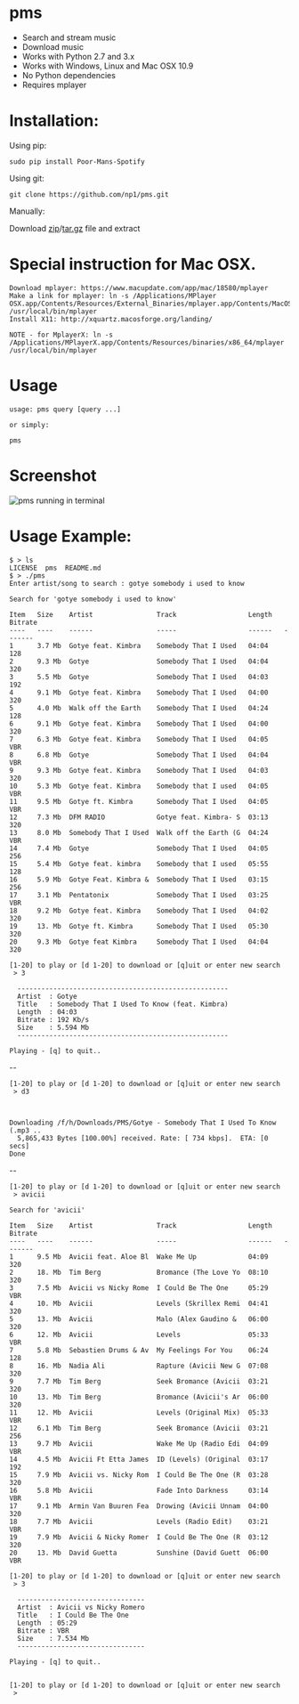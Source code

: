pms
===

 - Search and stream music
 - Download music
 - Works with Python 2.7 and 3.x
 - Works with Windows, Linux and Mac OSX 10.9
 - No Python dependencies
 - Requires mplayer

# Installation:

Using pip:
    
    sudo pip install Poor-Mans-Spotify
    
Using git:

    git clone https://github.com/np1/pms.git

Manually:

Download [zip](https://github.com/np1/pms/archive/master.zip)/[tar.gz](https://github.com/np1/pms/archive/master.tar.gz) file and extract

# Special instruction for Mac OSX.
    
    Download mplayer: https://www.macupdate.com/app/mac/18580/mplayer
    Make a link for mplayer: ln -s /Applications/MPlayer OSX.app/Contents/Resources/External_Binaries/mplayer.app/Contents/MacOS/mplayer /usr/local/bin/mplayer
    Install X11: http://xquartz.macosforge.org/landing/
    
    NOTE - for MplayerX: ln -s /Applications/MPlayerX.app/Contents/Resources/binaries/x86_64/mplayer /usr/local/bin/mplayer
# Usage

    usage: pms query [query ...]

    or simply:

    pms

# Screenshot
![pms running in terminal](http://i.imgur.com/Oqyz5vk.png "pms running in terminal")

# Usage Example:

    $ > ls
    LICENSE  pms  README.md
    $ > ./pms
    Enter artist/song to search : gotye somebody i used to know

    Search for 'gotye somebody i used to know'

    Item   Size    Artist                Track                  Length   Bitrate 
    ----   ----    ------                -----                  ------   ------- 
    1      3.7 Mb  Gotye feat. Kimbra    Somebody That I Used   04:04    128     
    2      9.3 Mb  Gotye                 Somebody That I Used   04:04    320     
    3      5.5 Mb  Gotye                 Somebody That I Used   04:03    192     
    4      9.1 Mb  Gotye feat. Kimbra    Somebody That I Used   04:00    320     
    5      4.0 Mb  Walk off the Earth    Somebody That I Used   04:24    128     
    6      9.1 Mb  Gotye feat. Kimbra    Somebody That I Used   04:00    320     
    7      6.3 Mb  Gotye feat. Kimbra    Somebody That I Used   04:05    VBR     
    8      6.8 Mb  Gotye                 Somebody That I Used   04:04    VBR     
    9      9.3 Mb  Gotye feat. Kimbra    Somebody That I Used   04:03    320     
    10     5.3 Mb  Gotye feat. Kimbra    Somebody that I used   04:05    VBR     
    11     9.5 Mb  Gotye ft. Kimbra      Somebody That I Used   04:05    VBR     
    12     7.3 Mb  DFM RADIO             Gotye feat. Kimbra- S  03:13    320     
    13     8.0 Mb  Somebody That I Used  Walk off the Earth (G  04:24    VBR     
    14     7.4 Mb  Gotye                 Somebody That I Used   04:05    256     
    15     5.4 Mb  Gotye feat. kimbra    Somebody that I used   05:55    128     
    16     5.9 Mb  Gotye Feat. Kimbra &  Somebody That I Used   03:15    256     
    17     3.1 Mb  Pentatonix            Somebody That I Used   03:25    VBR     
    18     9.2 Mb  Gotye feat. Kimbra    Somebody That I Used   04:02    320     
    19     13. Mb  Gotye ft. Kimbra      Somebody That I Used   05:30    320     
    20     9.3 Mb  Gotye feat Kimbra     Somebody That I Used   04:04    320     

    [1-20] to play or [d 1-20] to download or [q]uit or enter new search
     > 3

      -----------------------------------------------------
      Artist  : Gotye
      Title   : Somebody That I Used To Know (feat. Kimbra)
      Length  : 04:03
      Bitrate : 192 Kb/s
      Size    : 5.594 Mb
      -----------------------------------------------------

    Playing - [q] to quit..



--

    [1-20] to play or [d 1-20] to download or [q]uit or enter new search
     > d3



    Downloading /f/h/Downloads/PMS/Gotye - Somebody That I Used To Know (.mp3 ..
      5,865,433 Bytes [100.00%] received. Rate: [ 734 kbps].  ETA: [0 secs]    
    Done


--



    [1-20] to play or [d 1-20] to download or [q]uit or enter new search
     > avicii

    Search for 'avicii'

    Item   Size    Artist                Track                  Length   Bitrate 
    ----   ----    ------                -----                  ------   ------- 
    1      9.5 Mb  Avicii feat. Aloe Bl  Wake Me Up             04:09    320     
    2      18. Mb  Tim Berg              Bromance (The Love Yo  08:10    320     
    3      7.5 Mb  Avicii vs Nicky Rome  I Could Be The One     05:29    VBR     
    4      10. Mb  Avicii                Levels (Skrillex Remi  04:41    320     
    5      13. Mb  Avicii                Malo (Alex Gaudino &   06:00    320     
    6      12. Mb  Avicii                Levels                 05:33    VBR     
    7      5.8 Mb  Sebastien Drums & Av  My Feelings For You    06:24    128     
    8      16. Mb  Nadia Ali             Rapture (Avicii New G  07:08    320     
    9      7.7 Mb  Tim Berg              Seek Bromance (Avicii  03:21    320     
    10     13. Mb  Tim Berg              Bromance (Avicii's Ar  06:00    320     
    11     12. Mb  Avicii                Levels (Original Mix)  05:33    VBR     
    12     6.1 Mb  Tim Berg              Seek Bromance (Avicii  03:21    256     
    13     9.7 Mb  Avicii                Wake Me Up (Radio Edi  04:09    VBR     
    14     4.5 Mb  Avicii Ft Etta James  ID (Levels) (Original  03:17    192     
    15     7.9 Mb  Avicii vs. Nicky Rom  I Could Be The One (R  03:28    320     
    16     5.8 Mb  Avicii                Fade Into Darkness     03:14    VBR     
    17     9.1 Mb  Armin Van Buuren Fea  Drowing (Avicii Unnam  04:00    320     
    18     7.7 Mb  Avicii                Levels (Radio Edit)    03:21    VBR     
    19     7.9 Mb  Avicii & Nicky Romer  I Could Be The One (R  03:12    320     
    20     13. Mb  David Guetta          Sunshine (David Guett  06:00    VBR     

    [1-20] to play or [d 1-20] to download or [q]uit or enter new search
     > 3

      --------------------------------
      Artist  : Avicii vs Nicky Romero
      Title   : I Could Be The One
      Length  : 05:29
      Bitrate : VBR
      Size    : 7.534 Mb
      --------------------------------

    Playing - [q] to quit..


    [1-20] to play or [d 1-20] to download or [q]uit or enter new search
     > 
